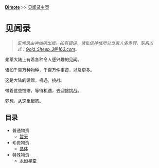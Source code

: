 **[Dimote](https://dimote.top)** >> [见闻录主页](index.md)

# 见闻录

> *见闻录由神档所出版。如有错误，请私信神档所总负责人洛青羽，联系方式：Gold_Sheep_3@163.com。*

弗莱大陆上有着各种令人感兴趣的见闻。

诸如千百万种物种，千百万件事迹，以及更多。

这是大陆的馈赠，机遇，挑战。

带着这些馈赠，等待机遇，去迎接挑战。

梦想，从这里起航。

## 目录

- 普通物资
    - [暂无](index.md)
- 珍贵物资
    - [晶体](jingti.md)
- 特殊物资
    - [永恒星空](telos.md)
